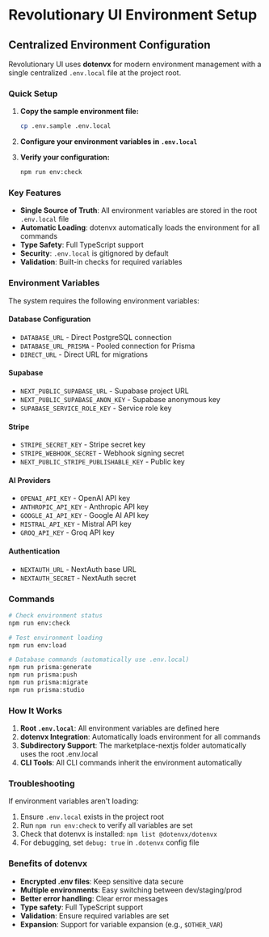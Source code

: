 # Revolutionary UI Environment Setup

## Centralized Environment Configuration

Revolutionary UI uses **dotenvx** for modern environment management with a single centralized `.env.local` file at the project root.

### Quick Setup

1. **Copy the sample environment file:**
   ```bash
   cp .env.sample .env.local
   ```

2. **Configure your environment variables in `.env.local`**

3. **Verify your configuration:**
   ```bash
   npm run env:check
   ```

### Key Features

- **Single Source of Truth**: All environment variables are stored in the root `.env.local` file
- **Automatic Loading**: dotenvx automatically loads the environment for all commands
- **Type Safety**: Full TypeScript support
- **Security**: `.env.local` is gitignored by default
- **Validation**: Built-in checks for required variables

### Environment Variables

The system requires the following environment variables:

#### Database Configuration
- `DATABASE_URL` - Direct PostgreSQL connection
- `DATABASE_URL_PRISMA` - Pooled connection for Prisma
- `DIRECT_URL` - Direct URL for migrations

#### Supabase
- `NEXT_PUBLIC_SUPABASE_URL` - Supabase project URL
- `NEXT_PUBLIC_SUPABASE_ANON_KEY` - Supabase anonymous key
- `SUPABASE_SERVICE_ROLE_KEY` - Service role key

#### Stripe
- `STRIPE_SECRET_KEY` - Stripe secret key
- `STRIPE_WEBHOOK_SECRET` - Webhook signing secret
- `NEXT_PUBLIC_STRIPE_PUBLISHABLE_KEY` - Public key

#### AI Providers
- `OPENAI_API_KEY` - OpenAI API key
- `ANTHROPIC_API_KEY` - Anthropic API key
- `GOOGLE_AI_API_KEY` - Google AI API key
- `MISTRAL_API_KEY` - Mistral API key
- `GROQ_API_KEY` - Groq API key

#### Authentication
- `NEXTAUTH_URL` - NextAuth base URL
- `NEXTAUTH_SECRET` - NextAuth secret

### Commands

```bash
# Check environment status
npm run env:check

# Test environment loading
npm run env:load

# Database commands (automatically use .env.local)
npm run prisma:generate
npm run prisma:push
npm run prisma:migrate
npm run prisma:studio
```

### How It Works

1. **Root `.env.local`**: All environment variables are defined here
2. **dotenvx Integration**: Automatically loads environment for all commands
3. **Subdirectory Support**: The marketplace-nextjs folder automatically uses the root .env.local
4. **CLI Tools**: All CLI commands inherit the environment automatically

### Troubleshooting

If environment variables aren't loading:

1. Ensure `.env.local` exists in the project root
2. Run `npm run env:check` to verify all variables are set
3. Check that dotenvx is installed: `npm list @dotenvx/dotenvx`
4. For debugging, set `debug: true` in `.dotenvx` config file

### Benefits of dotenvx

- **Encrypted .env files**: Keep sensitive data secure
- **Multiple environments**: Easy switching between dev/staging/prod
- **Better error handling**: Clear error messages
- **Type safety**: Full TypeScript support
- **Validation**: Ensure required variables are set
- **Expansion**: Support for variable expansion (e.g., `$OTHER_VAR`)